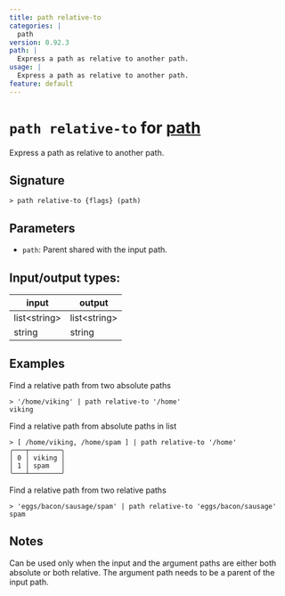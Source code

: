 ```yaml
---
title: path relative-to
categories: |
  path
version: 0.92.3
path: |
  Express a path as relative to another path.
usage: |
  Express a path as relative to another path.
feature: default
---
```

<!-- This file is automatically generated. Please edit the command in https://github.com/nushell/nushell instead. -->

# `path relative-to` for [path](/commands/categories/path.md)

<div class='command-title'>Express a path as relative to another path.</div>

## Signature

```> path relative-to {flags} (path)```

## Parameters

 -  `path`: Parent shared with the input path.


## Input/output types:

| input        | output       |
| ------------ | ------------ |
| list\<string\> | list\<string\> |
| string       | string       |
## Examples

Find a relative path from two absolute paths
```nu
> '/home/viking' | path relative-to '/home'
viking
```

Find a relative path from absolute paths in list
```nu
> [ /home/viking, /home/spam ] | path relative-to '/home'
╭───┬────────╮
│ 0 │ viking │
│ 1 │ spam   │
╰───┴────────╯

```

Find a relative path from two relative paths
```nu
> 'eggs/bacon/sausage/spam' | path relative-to 'eggs/bacon/sausage'
spam
```

## Notes
Can be used only when the input and the argument paths are either both
absolute or both relative. The argument path needs to be a parent of the input
path.